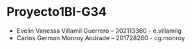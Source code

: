 # Proyecto1BI-G34

- Evelin Vanessa Villamil Guerrero – 202113360 - e.villamilg
- Carlos German Monroy Andrade – 201728260 - cg.monroy